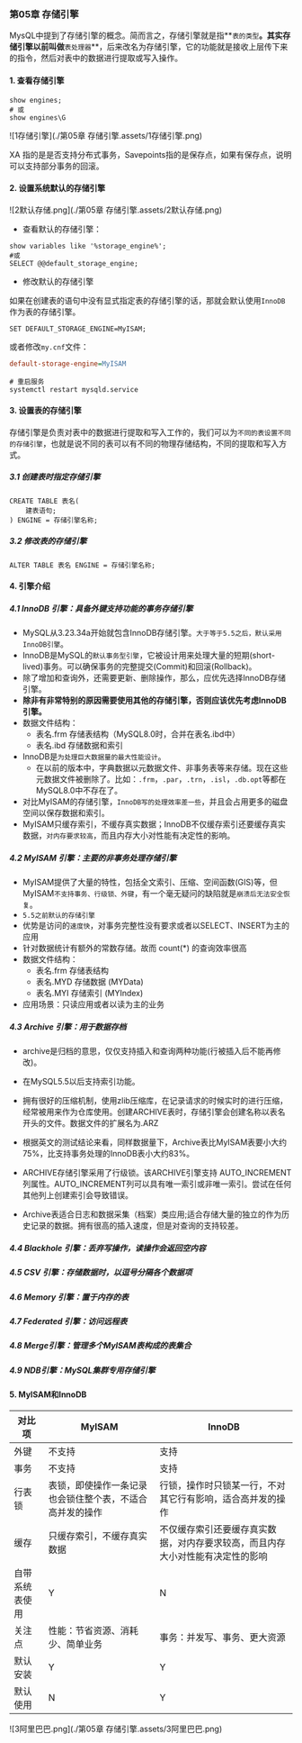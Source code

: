 ### 第05章 存储引擎

MysQL中提到了存储引擎的概念。简而言之，存储引擎就是指**`表的类型`**。其实存储引擎以前叫做**`表处理器`**，后来改名为存储引擎，它的功能就是接收上层传下来的指令，然后对表中的数据进行提取或写入操作。

#### **1.** **查看存储引擎**

```mysql
show engines;
# 或
show engines\G
```

![1存储引擎](./第05章 存储引擎.assets/1存储引擎.png)

XA 指的是是否支持分布式事务，Savepoints指的是保存点，如果有保存点，说明可以支持部分事务的回滚。

#### **2.** **设置系统默认的存储引擎**

![2默认存储.png](./第05章 存储引擎.assets/2默认存储.png)

- 查看默认的存储引擎：

```mysql
show variables like '%storage_engine%'; 
#或
SELECT @@default_storage_engine;
```

- 修改默认的存储引擎

如果在创建表的语句中没有显式指定表的存储引擎的话，那就会默认使用`InnoDB`作为表的存储引擎。

```mysql
SET DEFAULT_STORAGE_ENGINE=MyISAM;
```

或者修改`my.cnf`文件：

```ini
default-storage-engine=MyISAM 
```

```shell
# 重启服务 
systemctl restart mysqld.service
```

#### **3.** **设置表的存储引擎**

存储引擎是负责对表中的数据进行提取和写入工作的，我们可以为`不同的表设置不同的存储引擎`，也就是说不同的表可以有不同的物理存储结构，不同的提取和写入方式。

##### **3.1** **创建表时指定存储引擎**

```mysql
CREATE TABLE 表名(
    建表语句; 
) ENGINE = 存储引擎名称;
```

##### **3.2** **修改表的存储引擎**

```mysql
ALTER TABLE 表名 ENGINE = 存储引擎名称;
```

#### **4.** 引擎介绍

##### **4.1 InnoDB** 引擎：具备外键支持功能的事务存储引擎

- MySQL从3.23.34a开始就包含InnoDB存储引擎。`大于等于5.5之后，默认采用InnoDB引擎`。 
- InnoDB是MySQL的`默认事务型引擎`，它被设计用来处理大量的短期(short-lived)事务。可以确保事务的完整提交(Commit)和回滚(Rollback)。
- 除了增加和查询外，还需要更新、删除操作，那么，应优先选择InnoDB存储引擎。
- **除非有非常特别的原因需要使用其他的存储引擎，否则应该优先考虑InnoDB引擎。**
- 数据文件结构：
  - 表名.frm 存储表结构（MySQL8.0时，合并在表名.ibd中）
  - 表名.ibd 存储数据和索引
- InnoDB是`为处理巨大数据量的最大性能设计`。
  - 在以前的版本中，字典数据以元数据文件、非事务表等来存储。现在这些元数据文件被删除了。比如：`.frm`，`.par`，`.trn`，`.isl`，`.db.opt`等都在MySQL8.0中不存在了。
- 对比MyISAM的存储引擎，`InnoDB写的处理效率差一些`，并且会占用更多的磁盘空间以保存数据和索引。
- MyISAM只缓存索引，不缓存真实数据；InnoDB不仅缓存索引还要缓存真实数据，`对内存要求较高`，而且内存大小对性能有决定性的影响。

##### **4.2 MyISAM** **引擎：主要的非事务处理存储引擎**

- MyISAM提供了大量的特性，包括全文索引、压缩、空间函数(GIS)等，但MyISAM`不支持事务、行级锁、外键`，有一个毫无疑问的缺陷就是`崩溃后无法安全恢复`。 
- `5.5之前默认的存储引擎`
- 优势是访问的`速度快`，对事务完整性没有要求或者以SELECT、INSERT为主的应用
- 针对数据统计有额外的常数存储。故而 count(*) 的查询效率很高
- 数据文件结构：
  - 表名.frm 存储表结构
  - 表名.MYD 存储数据 (MYData)
  - 表名.MYI 存储索引 (MYIndex)
- 应用场景：只读应用或者以读为主的业务

##### **4.3 Archive** **引擎：用于数据存档**

- archive是归档的意思，仅仅支持插入和查询两种功能(行被插入后不能再修改)。

- 在MySQL5.5以后支持索引功能。

- 拥有很好的压缩机制，使用zlib压缩库，在记录请求的时候实时的进行压缩，经常被用来作为仓库使用。创建ARCHIVE表时，存储引擎会创建名称以表名开头的文件。数据文件的扩展名为.ARZ

- 根据英文的测试结论来看，同样数据量下，Archive表比MyISAM表要小大约75%，比支持事务处理的InnoDB表小大约83%。

- ARCHIVE存储引擎采用了行级锁。该ARCHIVE引擎支持 AUTO_INCREMENT列属性。AUTO_INCREMENT列可以具有唯一索引或非唯一索引。尝试在任何其他列上创建索引会导致错误。

- Archive表适合日志和数据采集（档案）类应用;适合存储大量的独立的作为历史记录的数据。拥有很高的插入速度，但是对查询的支持较差。

##### **4.4 Blackhole** **引擎：丢弃写操作，读操作会返回空内容** 

##### **4.5 CSV** **引擎：存储数据时，以逗号分隔各个数据项**

##### **4.6 Memory** **引擎：置于内存的表**

##### **4.7 Federated** **引擎：访问远程表** 

##### **4.8 Merge引擎：管理多个MyISAM表构成的表集合** 

##### **4.9 NDB引擎：MySQL集群专用存储引擎**

#### 5. MyISAM和InnoDB

| 对比项         | **MyISAM**                                               | **InnoDB**                                                   |
| -------------- | -------------------------------------------------------- | ------------------------------------------------------------ |
| 外键           | 不支持                                                   | 支持                                                         |
| 事务           | 不支持                                                   | 支持                                                         |
| 行表锁         | 表锁，即使操作一条记录也会锁住整个表，不适合高并发的操作 | 行锁，操作时只锁某一行，不对其它行有影响，适合高并发的操作   |
| 缓存           | 只缓存索引，不缓存真实数据                               | 不仅缓存索引还要缓存真实数据，对内存要求较高，而且内存大小对性能有决定性的影响 |
| 自带系统表使用 | Y                                                        | N                                                            |
| 关注点         | 性能：节省资源、消耗少、简单业务                         | 事务：并发写、事务、更大资源                                 |
| 默认安装       | Y                                                        | Y                                                            |
| 默认使用       | N                                                        | Y                                                            |

![3阿里巴巴.png](./第05章 存储引擎.assets/3阿里巴巴.png)